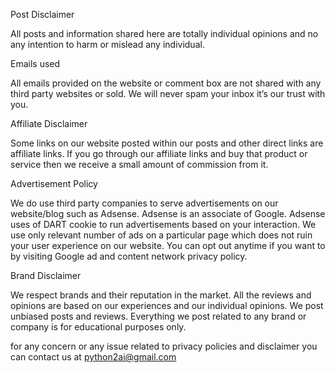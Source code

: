 Post Disclaimer

All posts and information shared here are totally individual opinions and no any intention to harm or mislead any individual.

Emails used

All emails provided on the website or comment box are not shared with any third party websites or sold. We will never spam your inbox it’s our trust with you.

Affiliate Disclaimer

Some links on our website posted within our posts and other direct links are affiliate links. If you go through our affiliate links and buy that product or service then we receive a small amount of commission from it.

 

Advertisement Policy

We do use third party companies to serve advertisements on our website/blog such as Adsense. Adsense is an associate of Google.  Adsense uses of DART cookie to run advertisements based on your interaction. We use only relevant number of ads on a particular page which does not ruin your user experience on our website. You can opt out anytime if you want to by visiting Google ad and content network privacy policy.

Brand Disclaimer

We respect brands and their reputation in the market. All the reviews and opinions are based on our experiences and our individual opinions. We post unbiased posts and reviews. Everything we post related to any brand or company is for educational purposes only.

for any concern or any issue related to privacy policies and disclaimer you can contact us at python2ai@gmail.com
